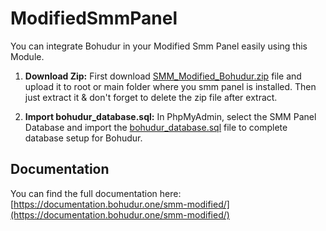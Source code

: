 # ModifiedSmmPanel

You can integrate Bohudur in your Modified Smm Panel easily using this Module.
1. **Download Zip:** First download [SMM_Modified_Bohudur.zip](https://github.com/BohudurOne/) file and upload it to root or main folder where you smm panel is installed. Then just extract it & don't forget to delete the zip file after extract.

2. **Import bohudur_database.sql:** In PhpMyAdmin, select the SMM Panel Database and import the [bohudur_database.sql](https://github.com/BohudurOne/) file to complete database setup for Bohudur.

## Documentation

You can find the full documentation here: [https://documentation.bohudur.one/smm-modified/](https://documentation.bohudur.one/smm-modified/)
